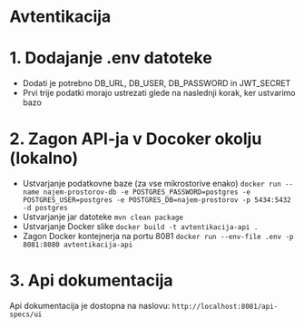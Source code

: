 # Avtentikacija

# 1. Dodajanje .env datoteke
- Dodati je potrebno DB_URL, DB_USER, DB_PASSWORD in JWT_SECRET
- Prvi trije podatki morajo ustrezati glede na naslednji korak, ker ustvarimo bazo

# 2. Zagon API-ja v Docoker okolju (lokalno)
- Ustvarjanje podatkovne baze (za vse mikrostorive enako) `docker run --name najem-prostorov-db -e POSTGRES_PASSWORD=postgres -e POSTGRES_USER=postgres -e POSTGRES_DB=najem-prostorov -p 5434:5432 -d postgres`
- Ustvarjanje jar datoteke `mvn clean package`
- Ustvarjanje Docker slike `docker build -t avtentikacija-api .`
- Zagon Docker kontejnerja na portu 8081 `docker run --env-file .env -p 8081:8080 avtentikacija-api`

# 3. Api dokumentacija
Api dokumentacija je dostopna na naslovu: `http://localhost:8081/api-specs/ui`